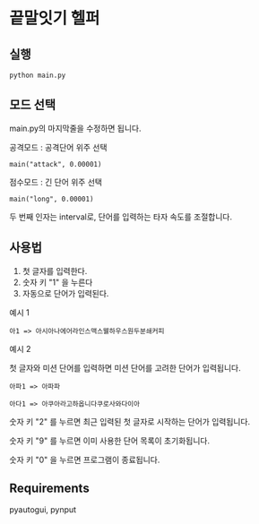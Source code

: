 # 끝말잇기 헬퍼

## 실행
```
python main.py
```

## 모드 선택
main.py의 마지막줄을 수정하면 됩니다.

공격모드 : 공격단어 위주 선택
```
main("attack", 0.00001)
```

점수모드 : 긴 단어 위주 선택
```
main("long", 0.00001)
```

두 번째 인자는 interval로, 단어를 입력하는 타자 속도를 조절합니다. 


## 사용법
1. 첫 글자를 입력한다.
2. 숫자 키 "1" 을 누른다
3. 자동으로 단어가 입력된다.

예시 1
```
아1 => 아시아나에어라인스맥스웰하우스원두분쇄커피
```

예시 2

첫 글자와 미션 단어를 입력하면 미션 단어를 고려한 단어가 입력됩니다.
```
아파1 => 아파파
```

```
아다1 => 아쿠아라고하옵니다쿠로사와다이아
```


숫자 키 "2" 를 누르면 최근 입력된 첫 글자로 시작하는 단어가 입력됩니다. 

숫자 키 "9" 를 누르면 이미 사용한 단어 목록이 초기화됩니다. 

숫자 키 "0" 을 누르면 프로그램이 종료됩니다.

## Requirements
pyautogui, pynput
